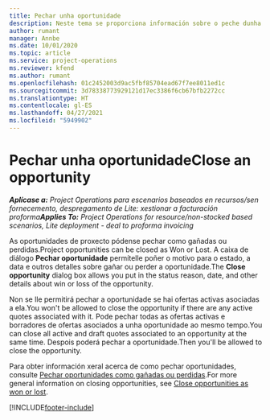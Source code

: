 ```yaml
---
title: Pechar unha oportunidade
description: Neste tema se proporciona información sobre o peche dunha oportunidade de proxecto.
author: rumant
manager: Annbe
ms.date: 10/01/2020
ms.topic: article
ms.service: project-operations
ms.reviewer: kfend
ms.author: rumant
ms.openlocfilehash: 01c2452003d9ac5fbf85704ead67f7ee8011ed1c
ms.sourcegitcommit: 3d78338773929121d17ec3386f6cb67bfb2272cc
ms.translationtype: HT
ms.contentlocale: gl-ES
ms.lasthandoff: 04/27/2021
ms.locfileid: "5949902"
---
```

# <a name="close-an-opportunity"></a><span data-ttu-id="05254-103">Pechar unha oportunidade</span><span class="sxs-lookup"><span data-stu-id="05254-103">Close an opportunity</span></span>

<span data-ttu-id="05254-104">_**Aplícase a:** Project Operations para escenarios baseados en recursos/sen fornecemento, despregamento de Lite: xestionar a facturación proforma_</span><span class="sxs-lookup"><span data-stu-id="05254-104">_**Applies To:** Project Operations for resource/non-stocked based scenarios, Lite deployment - deal to proforma invoicing_</span></span>

<span data-ttu-id="05254-105">As oportunidades de proxecto pódense pechar como gañadas ou perdidas.</span><span class="sxs-lookup"><span data-stu-id="05254-105">Project opportunities can be closed as Won or Lost.</span></span> <span data-ttu-id="05254-106">A caixa de diálogo **Pechar oportunidade** permítelle poñer o motivo para o estado, a data e outros detalles sobre gañar ou perder a oportunidade.</span><span class="sxs-lookup"><span data-stu-id="05254-106">The **Close opportunity** dialog box allows you put in the status reason, date, and other details about win or loss of the opportunity.</span></span>

<span data-ttu-id="05254-107">Non se lle permitirá pechar a oportunidade se hai ofertas activas asociadas a ela.</span><span class="sxs-lookup"><span data-stu-id="05254-107">You won't be allowed to close the opportunity if there are any active quotes associated with it.</span></span> <span data-ttu-id="05254-108">Pode pechar todas as ofertas activas e borradores de ofertas asociados a unha oportunidade ao mesmo tempo.</span><span class="sxs-lookup"><span data-stu-id="05254-108">You can close all active and draft quotes associated to an opportunity at the same time.</span></span> <span data-ttu-id="05254-109">Despois poderá pechar a oportunidade.</span><span class="sxs-lookup"><span data-stu-id="05254-109">Then you'll be allowed to close the opportunity.</span></span>

<span data-ttu-id="05254-110">Para obter información xeral acerca de como pechar oportunidades, consulte [Pechar oportunidades como gañadas ou perdidas](/dynamics365/sales-enterprise/close-opportunity-won-lost-sales).</span><span class="sxs-lookup"><span data-stu-id="05254-110">For more general information on closing opportunities, see [Close opportunities as won or lost](/dynamics365/sales-enterprise/close-opportunity-won-lost-sales).</span></span>


[!INCLUDE[footer-include](../includes/footer-banner.md)]